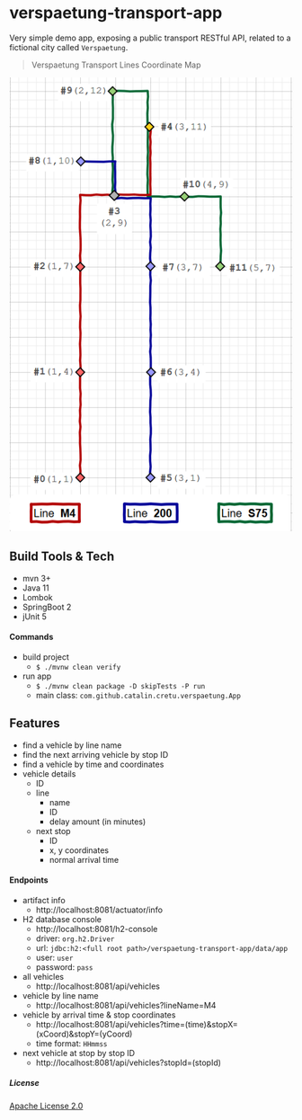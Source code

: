 # verspaetung-transport-app
Very simple demo app, exposing a public transport RESTful API, 
related to a fictional city called `Verspaetung`.

> Verspaetung Transport Lines Coordinate Map

![verspaetung-map](verspaetung-map.png)


## Build Tools & Tech
- mvn 3+
- Java 11
- Lombok
- SpringBoot 2
- jUnit 5


#### Commands
- build project
    - `$ ./mvnw clean verify`
- run app
    - `$ ./mvnw clean package -D skipTests -P run`
    - main class: `com.github.catalin.cretu.verspaetung.App`


## Features
- find a vehicle by line name
- find the next arriving vehicle by stop ID
- find a vehicle by time and coordinates
- vehicle details
    - ID 
	- line
		- name
		- ID
	    - delay amount (in minutes)
	- next stop
		- ID
		- x, y coordinates
	    - normal arrival time


#### Endpoints
- artifact info
    - http://localhost:8081/actuator/info
- H2 database console
    - http://localhost:8081/h2-console
	- driver: `org.h2.Driver`
	- url: `jdbc:h2:<full root path>/verspaetung-transport-app/data/app`
	- user: `user`
	- password: `pass`
- all vehicles             
	- http://localhost:8081/api/vehicles
- vehicle by line name
	- http://localhost:8081/api/vehicles?lineName=M4
- vehicle by arrival time & stop coordinates
	- http://localhost:8081/api/vehicles?time=(time)&stopX=(xCoord)&stopY=(yCoord)
	- time format: `HHmmss`
- next vehicle at stop by stop ID
	- http://localhost:8081/api/vehicles?stopId=(stopId)


##### License
[Apache License 2.0](http://www.apache.org/licenses/LICENSE-2.0)